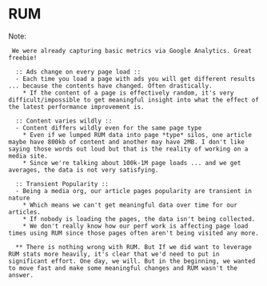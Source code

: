 # RUM

Note:

	 We were already capturing basic metrics via Google Analytics. Great freebie!

      :: Ads change on every page load ::
      - Each time you load a page with ads you will get different results ... because the contents have changed. Often drastically.
        * If the content of a page is effectively random, it's very difficult/impossible to get meaningful insight into what the effect of the latest performance improvement is.

      :: Content varies wildly ::  
      - Content differs wildly even for the same page type
        * Even if we lumped RUM data into page *type* silos, one article maybe have 800kb of content and another may have 2MB. I don't like saying those words out loud but that is the reality of working on a media site.
        * Since we're talking about 100k-1M page loads ... and we get averages, the data is not very satisfying.
      
      :: Transient Popularity ::
      - Being a media org, our article pages popularity are transient in nature
        * Which means we can't get meaningful data over time for our articles.
        * If nobody is loading the pages, the data isn't being collected.
        * We don't really know how our perf work is affecting page load times using RUM since those pages often aren't being visited any more.

      ** There is nothing wrong with RUM. But If we did want to leverage RUM stats more heavily, it's clear that we'd need to put in significant effort. One day, we will. But in the beginning, we wanted to move fast and make some meaningful changes and RUM wasn't the answer.